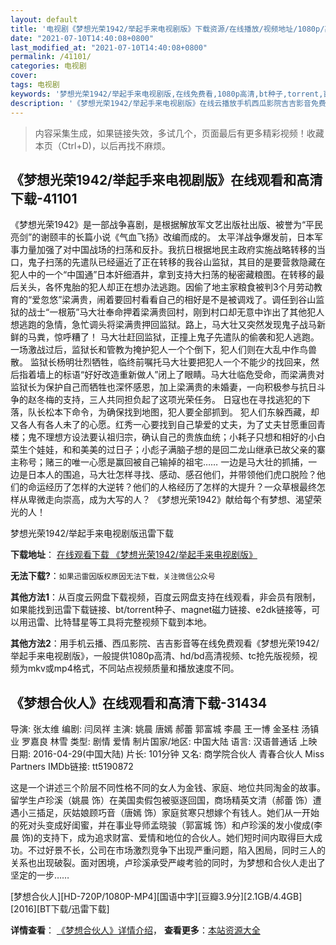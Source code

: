 ```yaml
---
layout: default
title: '电视剧《梦想光荣1942/举起手来电视剧版》下载资源/在线播放/视频地址/1080p/高清/蓝光'
date: "2021-07-10T14:40:08+0800"
last_modified_at: "2021-07-10T14:40:08+0800"
permalink: /41101/
categories: 电视剧
cover:
tags: 电视剧
keywords: '梦想光荣1942/举起手来电视剧版,在线免费看,1080p高清,bt种子,torrent,百度云盘,magnet,磁力链,迅雷下载资源'
description: '《梦想光荣1942/举起手来电视剧版》在线云播放手机西瓜影院吉吉影音免费看，1080p高清bd/hd未删减完整版和tc抢先枪版，mkv/mp4格式，附带bt/torrent种子、magnet/磁力链、百度云盘、网盘资源迅雷下载链接'
---
```


>内容采集生成，如果链接失效，多试几个，页面最后有更多精彩视频！收藏本页（Ctrl+D)，以后再找不麻烦。


## 《梦想光荣1942/举起手来电视剧版》在线观看和高清下载-41101

《梦想光荣1942》是一部战争喜剧，是根据解放军文艺出版社出版、被誉为“平民亮剑”的谢颐丰的长篇小说《气血飞扬》改编而成的。 太平洋战争爆发前，日本军事力量加强了对中国战场的扫荡和反扑。我抗日根据地民主政府实施战略转移的当口，鬼子扫荡的先遣队已经逼近了正在转移的我谷山监狱，其目的是要营救隐藏在犯人中的一个&ldquo;中国通&rdquo;日本奸细酒井，拿到支持大扫荡的秘密藏粮图。在转移的最后关头，各怀鬼胎的犯人却正在想办法逃跑。因偷了地主家粮食被判3个月劳动教育的&ldquo;爱忽悠&rdquo;梁满贵，闹着要回村看看自己的相好是不是被调戏了。调任到谷山监狱的战士&ldquo;一根筋”马大壮奉命押着梁满贵回村，刚到村口却无意中诈出了其他犯人想逃跑的急情，急忙调头将梁满贵押回监狱。路上，马大壮又突然发现鬼子战马新鲜的马粪，惊呼糟了！ 马大壮赶回监狱，正撞上鬼子先遣队的偷袭和犯人逃跑。一场激战过后，监狱长和管教为掩护犯人一个个倒下，犯人们则在大乱中作鸟兽散。 监狱长杨明壮烈牺牲，临终前嘱托马大壮要把犯人一个不能少的找回来，然后指着墙上的标语&ldquo;好好改造重新做人&rdquo;闭上了眼睛。马大壮临危受命，而梁满贵对监狱长为保护自己而牺牲也深怀感恩，加上梁满贵的未婚妻，一向积极参与抗日斗争的赵冬梅的支持，三人共同担负起了这项光荣任务。 日寇也在寻找逃犯的下落，队长松本下命令，为确保找到地图，犯人要全部抓到。 犯人们东躲西藏，却又各人有各人未了的心愿。红秀一心要找到自己挚爱的丈夫，为了丈夫甘愿重回青楼；鬼不理想方设法要认祖归宗，确认自己的贵族血统；小耗子只想和相好的小白菜生个娃娃，和和美美的过日子；小彪子满脑子想的是回二龙山继承已故父亲的寨主称号；赌三的唯一心愿是赢回被自己输掉的祖宅&hellip;… 一边是马大壮的抓捕，一边是日本人的围追，马大壮怎样寻找、感动、感召他们，并带领他们虎口脱险？他们的命运经历了怎样的大逆转？他们的人格经历了怎样的大提升？一众草根最终怎样从卑微走向崇高，成为大写的人？ 《梦想光荣1942》献给每个有梦想、渴望荣光的人！


梦想光荣1942/举起手来电视剧版迅雷下载

**下载地址**： [在线观看下载 《梦想光荣1942/举起手来电视剧版》](https://www.993dy.com//vod-detail-id-11218.html) 


**无法下载?**：`如果迅雷因版权原因无法下载，关注微信公众号 `

**其他方法1**：从百度云网盘下载视频，百度云网盘支持在线观看，非会员有限制，如果能找到迅雷下载链接、bt/torrent种子、magnet磁力链接、e2dk链接等，可以用迅雷、比特彗星等工具将完整视频下载到本地。

**其他方法2**：用手机云播、西瓜影院、吉吉影音等在线免费观看《梦想光荣1942/举起手来电视剧版》，一般提供1080p高清、hd/bd高清视频、tc抢先版视频，视频为mkv或mp4格式，不同站点视频质量和播放速度不同。


## 《梦想合伙人》在线观看和高清下载-31434

导演: 张太维 编剧: 闫凤祥 主演: 姚晨 唐嫣 郝蕾 郭富城 李晨 王一博 金圣柱 汤镇业 罗嘉良 林雪 类型: 剧情 爱情 制片国家/地区: 中国大陆 语言: 汉语普通话 上映日期: 2016-04-29(中国大陆) 片长: 101分钟 又名: 商学院合伙人 青春合伙人 Miss Partners IMDb链接: tt5190872

这是一个讲述三个阶层不同性格不同的女人为金钱、家庭、地位共同淘金的故事。 留学生卢珍溪（姚晨 饰）在美国卖假包被驱逐回国，商场精英文清（郝蕾 饰）遭遇小三插足，灰姑娘顾巧音（唐嫣 饰）家庭贫寒只想嫁个有钱人。她们从一开始的死对头变成好闺蜜，并在事业导师孟晓骏（郭富城 饰）和卢珍溪的发小俊成(李晨 饰)的支持下，成为追求财富、爱情和地位的合伙人。她们短时间内取得巨大成功。不过好景不长，公司在市场激烈竞争下出现严重问题，陷入困局，同时三人的关系也出现破裂。面对困境，卢珍溪承受严峻考验的同时，为梦想和合伙人走出了坚定的一步……


[梦想合伙人][HD-720P/1080P-MP4][国语中字][豆瓣3.9分][2.1GB/4.4GB][2016][BT下载/迅雷下载]

**详情查看**： [《梦想合伙人》详情介绍](/movie/31434/)， **查看更多**：[本站资源大全](/movie/t/all/)

